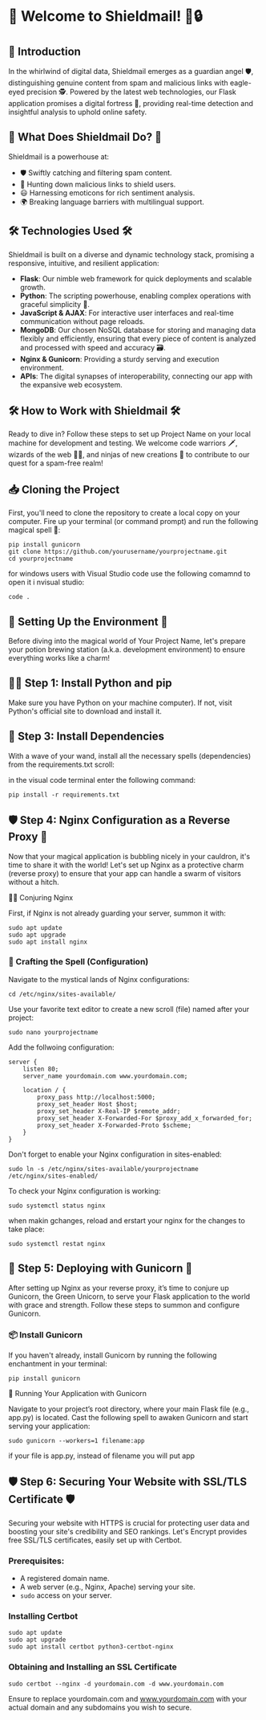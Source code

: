 # 🌟 Welcome to Shieldmail! 🎉🔒

## 📜 Introduction

In the whirlwind of digital data, Shieldmail emerges as a guardian angel 🛡️, distinguishing genuine content from spam and malicious links with eagle-eyed precision 🕵️. Powered by the latest web technologies, our Flask application promises a digital fortress 🏰, providing real-time detection and insightful analysis to uphold online safety.

## 🚀 What Does Shieldmail Do? 🚀

Shieldmail is a powerhouse at:

- 🛡️ Swiftly catching and filtering spam content.
- 🔗 Hunting down malicious links to shield users.
- 😃 Harnessing emoticons for rich sentiment analysis.
- 🌍 Breaking language barriers with multilingual support.

## 🛠️ Technologies Used 🛠️

Shieldmail is built on a diverse and dynamic technology stack, promising a responsive, intuitive, and resilient application:

- **Flask**: Our nimble web framework for quick deployments and scalable growth.
- **Python**: The scripting powerhouse, enabling complex operations with graceful simplicity 🎩.
- **JavaScript & AJAX**: For interactive user interfaces and real-time communication without page reloads.
- **MongoDB**: Our chosen NoSQL database for storing and managing data flexibly and efficiently, ensuring that every piece of content is analyzed and processed with speed and accuracy 🗃️.
- **Nginx & Gunicorn**: Providing a sturdy serving and execution environment.
- **APIs**: The digital synapses of interoperability, connecting our app with the expansive web ecosystem.

##  🛠 How to Work with Shieldmail 🛠

Ready to dive in? Follow these steps to set up Project Name on your local machine for development and testing. We welcome code warriors 🗡️, wizards of the web 🧙‍♂️, and ninjas of new creations 🥷 to contribute to our quest for a spam-free realm!

## 📥 Cloning the Project

First, you'll need to clone the repository to create a local copy on your computer. Fire up your terminal (or command prompt) and run the following magical spell 🔮:

```
pip install gunicorn
git clone https://github.com/yourusername/yourprojectname.git
cd yourprojectname
```



for windows users with Visual Studio code use the following comamnd to open it i nvisual studio: 

```
code .
```

## 🌟 Setting Up the Environment 🌈

Before diving into the magical world of Your Project Name, let's prepare your potion brewing station (a.k.a. development environment) to ensure everything works like a charm!

## 🧙‍♂️ Step 1: Install Python and pip

Make sure you have Python on your machine computer). If not, visit Python's official site to download and install it.

## 📝 Step 3: Install Dependencies

With a wave of your wand, install all the necessary spells (dependencies) from the requirements.txt scroll:

in the visual code terminal enter the following command:

```
pip install -r requirements.txt
```

## 🛡️ Step 4: Nginx Configuration as a Reverse Proxy 🚀

Now that your magical application is bubbling nicely in your cauldron, it's time to share it with the world! Let's set up Nginx as a protective charm (reverse proxy) to ensure that your app can handle a swarm of visitors without a hitch.

🧙‍♂️ Conjuring Nginx

First, if Nginx is not already guarding your server, summon it with:

```
sudo apt update
sudo apt upgrade
sudo apt install nginx
```


###  📜 Crafting the Spell (Configuration)

Navigate to the mystical lands of Nginx configurations:

```
cd /etc/nginx/sites-available/
```

Use your favorite text editor to create a new scroll (file) named after your project:

```
sudo nano yourprojectname
```

Add the follwoing configuration:

```
server {
    listen 80;
    server_name yourdomain.com www.yourdomain.com;

    location / {
        proxy_pass http://localhost:5000;
        proxy_set_header Host $host;
        proxy_set_header X-Real-IP $remote_addr;
        proxy_set_header X-Forwarded-For $proxy_add_x_forwarded_for;
        proxy_set_header X-Forwarded-Proto $scheme;
    }
}
```

Don't forget to enable your Nginx configuration in sites-enabled:

```
sudo ln -s /etc/nginx/sites-available/yourprojectname /etc/nginx/sites-enabled/
```


To check your Nginx configuration is working:


```
sudo systemctl status nginx
```

when makin gchanges, reload and erstart your nginx for the changes to take place:

```
sudo systemctl restat nginx
```

## 🚀 Step 5: Deploying with Gunicorn 🦄

After setting up Nginx as your reverse proxy, it’s time to conjure up Gunicorn, the Green Unicorn, to serve your Flask application to the world with grace and strength. Follow these steps to summon and configure Gunicorn.

### 📦 Install Gunicorn

If you haven't already, install Gunicorn by running the following enchantment in your terminal:


```
pip install gunicorn
```

🌟 Running Your Application with Gunicorn

Navigate to your project’s root directory, where your main Flask file (e.g., app.py) is located. Cast the following spell to awaken Gunicorn and start serving your application:


```
sudo gunicorn --workers=1 filename:app
```

if your file is app.py, instead of filename you will put app


## 🛡️ Step 6: Securing Your Website with SSL/TLS Certificate 🛡️

Securing your website with HTTPS is crucial for protecting user data and boosting your site's credibility and SEO rankings. Let's Encrypt provides free SSL/TLS certificates, easily set up with Certbot.

### Prerequisites:
- A registered domain name.
- A web server (e.g., Nginx, Apache) serving your site.
- `sudo` access on your server.

### Installing Certbot
   ```
   sudo apt update
   sudo apt upgrade
   sudo apt install certbot python3-certbot-nginx
```

### Obtaining and Installing an SSL Certificate


```
sudo certbot --nginx -d yourdomain.com -d www.yourdomain.com
```

Ensure to replace yourdomain.com and www.yourdomain.com with your actual domain and any subdomains you wish to secure.



   









